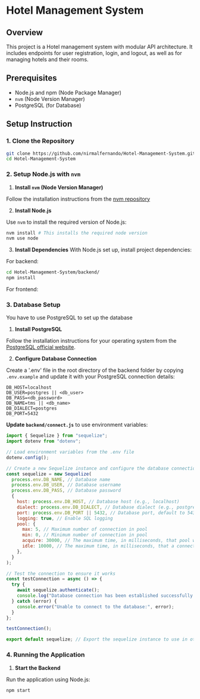# Hotel Management System

## Overview

This project is a Hotel management system with modular API architecture. It includes endpoints for user registration, login, and logout, as well as for managing hotels and their rooms.

## Prerequisites

- Node.js and npm (Node Package Manager)
- `nvm` (Node Version Manager)
- PostgreSQL (for Database)

## Setup Instruction

### 1. Clone the Repository

```bash
git clone https://github.com/nirmalfernando/Hotel-Management-System.git
cd Hotel-Management-System
```

### 2. Setup Node.js with `nvm`

1. **Install `nvm` (Node Version Manager)**

Follow the installation instructions from the [nvm repository](https://github.com/nvm-sh/nvm#installing-and-updating)

2. **Install Node.js**

Use `nvm` to install the required version of Node.js:

```bash
nvm install # This installs the required node version
nvm use node
```

3. **Install Dependencies**
   With Node.js set up, install project dependencies:

For backend:

```bash
cd Hotel-Management-System/backend/
npm install
```

For frontend:

### 3. Database Setup

You have to use PostgreSQL to set up the database

1. **Install PostgreSQL**

Follow the installation instructions for your operating system from the [PostgreSQL official website](https://www.postgresql.org/download/).

2. **Configure Database Connection**

Create a '.env' file in the root directory of the backend folder by copying `.env.example` and update it with your PostgreSQL connection details:

```plaintext
DB_HOST=localhost
DB_USER=postgres || <db_user>
DB_PASS=<db_password>
DB_NAME=tms || <db_name>
DB_DIALECT=postgres
DB_PORT=5432
```

**Update `backend/connect.js`** to use environment variables:

```javascript
import { Sequelize } from "sequelize";
import dotenv from "dotenv";

// Load environment variables from the .env file
dotenv.config();

// Create a new Sequelize instance and configure the database connection
const sequelize = new Sequelize(
  process.env.DB_NAME, // Database name
  process.env.DB_USER, // Database username
  process.env.DB_PASS, // Database password
  {
    host: process.env.DB_HOST, // Database host (e.g., localhost)
    dialect: process.env.DB_DIALECT, // Database dialect (e.g., postgres)
    port: process.env.DB_PORT || 5432, // Database port, default to 5432
    logging: true, // Enable SQL logging
    pool: {
      max: 5, // Maximum number of connection in pool
      min: 0, // Minimum number of connection in pool
      acquire: 30000, // The maximum time, in milliseconds, that pool will try to get connection before throwing error
      idle: 10000, // The maximum time, in milliseconds, that a connection can be idle before being released
    },
  }
);

// Test the connection to ensure it works
const testConnection = async () => {
  try {
    await sequelize.authenticate();
    console.log("Database connection has been established successfully.");
  } catch (error) {
    console.error("Unable to connect to the database:", error);
  }
};

testConnection();

export default sequelize; // Export the sequelize instance to use in other parts of your app
```

### 4. Running the Application

1. **Start the Backend**

Run the application using Node.js:

```bash
npm start
```
